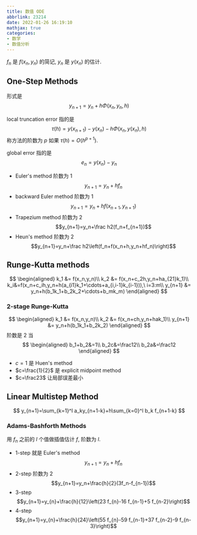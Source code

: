 ```yaml
---
title: 数值 ODE
abbrlink: 23214
date: 2022-01-26 16:19:10
mathjax: true
categories:
- 数学
- 数值分析
---
```

$f_n$ 是 $f(x_n,y_n)$ 的简记, $y_n$ 是 $y(x_n)$ 的估计.

<!--more-->

## One-Step Methods
形式是
$$y_{n+1}=y_n+h\Phi(x_n,y_n,h)$$

local truncation error 指的是 $$\tau(h)=y(x_{n+1})-y(x_n)-h\Phi(x_n,y(x_n),h)$$
称方法的阶数为 $p$ 如果 $\tau(h)=O(h^{p+1})$.

global error 指的是 $$e_n=y(x_n)-y_n$$

- Euler's method 阶数为 $1$ $$y_{n+1}=y_n+hf_n$$
- backward Euler method 阶数为 $1$ $$y_{n+1}=y_n+hf(x_{n+1},y_{n+1})$$
- Trapezium method 阶数为 $2$ $$y_{n+1}=y_n+\frac h2(f_n+f_{n+1})$$
- Heun's method 阶数为 $2$ $$y_{n+1}=y_n+\frac h2\left(f_n+f(x_n+h,y_n+hf_n)\right)$$

## Runge-Kutta methods
$$
\begin{aligned}
    k_1 &= f(x_n,y_n)\\
    k_2 &= f(x_n+c_2h,y_n+ha_{21}k_1)\\
    k_i&=f(x_n+c_ih,y_n+h(a_{i1}k_1+\cdots+a_{i,i-1}k_{i-1})),\ i=3:m\\
    y_{n+1} &= y_n+h(b_1k_1+b_2k_2+\cdots+b_mk_m)
\end{aligned}
$$

### 2-stage Runge-Kutta
$$
\begin{aligned}
    k_1 &= f(x_n,y_n)\\
    k_2 &= f(x_n+ch,y_n+hak_1)\\
    y_{n+1} &= y_n+h(b_1k_1+b_2k_2)
\end{aligned}
$$
阶数是 $2$ 当
$$
\begin{aligned}
    b_1+b_2&=1\\
    b_2c&=\frac12\\
    b_2a&=\frac12
\end{aligned}
$$

- $c=1$ 是 Huen's method
- $c=\frac{1}{2}$ 是 explicit midpoint method
- $c=\frac23$ 让局部误差最小

## Linear Multistep Method
$$
y_{n+1}=\sum_{k=1}^l a_ky_{n+1-k}+h\sum_{k=0}^l b_k f_{n+1-k}
$$

### Adams-Bashforth Methods
用 $f_n$ 之前的 $l$ 个值做插值估计 $f$, 阶数为 $l$.

- 1-step 就是 Euler's method $$y_{n+1}=y_n+hf_n$$
- 2-step 阶数为 2 $$y_{n+1}=y_n+\frac{h}{2}(3f_n-f_{n-1})$$
- 3-step $$y_{n+1}=y_{n}+\frac{h}{12}\left(23 f_{n}-16 f_{n-1}+5 f_{n-2}\right)$$
- 4-step $$y_{n+1}=y_{n}+\frac{h}{24}\left(55 f_{n}-59 f_{n-1}+37 f_{n-2}-9 f_{n-3}\right)$$